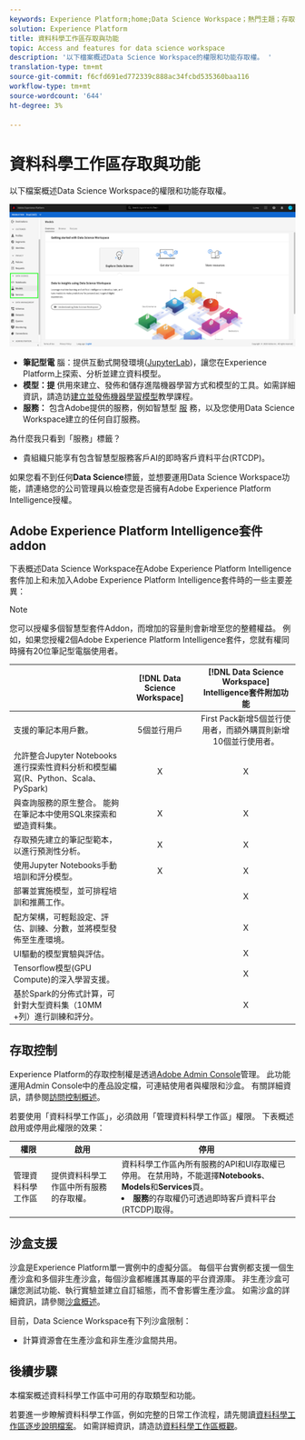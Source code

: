 ```yaml
---
keywords: Experience Platform;home;Data Science Workspace；熱門主題；存取控制；沙盒；智慧套件；dsw功能；dsw access;Adobe Experience Platform Intelligence；智慧；aep智慧套件
solution: Experience Platform
title: 資料科學工作區存取與功能
topic: Access and features for data science workspace
description: '以下檔案概述Data Science Workspace的權限和功能存取權。 '
translation-type: tm+mt
source-git-commit: f6cfd691ed772339c888ac34fcbd535360baa116
workflow-type: tm+mt
source-wordcount: '644'
ht-degree: 3%

---
```



# 資料科學工作區存取與功能

以下檔案概述Data Science Workspace的權限和功能存取權。

![DSW頁籤](./images/access/platform-tabs.png)

- **筆記型電** 腦：提供互動式開發環境([JupyterLab](./jupyterlab/overview.md))，讓您在Experience Platform上探索、分析並建立資料模型。
- **模型：提** 供用來建立、發佈和儲存進階機器學習方式和模型的工具。如需詳細資訊，請造訪[建立並發佈機器學習模型](./models-recipes/create-publish-model.md)教學課程。
- **服務：** 包含Adobe提供的服務，例如智慧型 [服](../intelligent-services/home.md) 務，以及您使用Data Science Workspace建立的任何自訂服務。

為什麼我只看到「服務」標籤？

- 貴組織只能享有包含智慧型服務客戶AI的即時客戶資料平台(RTCDP)。

如果您看不到任何&#x200B;**Data Science**&#x200B;標籤，並想要運用Data Science Workspace功能，請連絡您的公司管理員以檢查您是否擁有Adobe Experience Platform Intelligence授權。

## Adobe Experience Platform Intelligence套件addon

下表概述Data Science Workspace在Adobe Experience Platform Intelligence套件加上和未加入Adobe Experience Platform Intelligence套件時的一些主要差異：

>[!NOTE]
>
>您可以授權多個智慧型套件Addon，而增加的容量則會新增至您的整體權益。 例如，如果您授權2個Adobe Experience Platform Intelligence套件，您就有權同時擁有20位筆記型電腦使用者。

|  | [!DNL Data Science Workspace] | [!DNL Data Science Workspace] Intelligence套件附加功能 |
| --- | :---: | :---: |
| 支援的筆記本用戶數。 | 5個並行用戶 | First Pack新增5個並行使用者，而額外購買則新增10個並行使用者。 |
| 允許整合Jupyter Notebooks進行探索性資料分析和模型編寫(R、Python、Scala、PySpark) | X | X |
| 與查詢服務的原生整合。 能夠在筆記本中使用SQL來探索和塑造資料集。 | X | X |
| 存取預先建立的筆記型範本，以進行預測性分析。 | X | X |
| 使用Jupyter Notebooks手動培訓和評分模型。 | X | X |
| 部署並實施模型，並可排程培訓和推薦工作。 |  | X |
| 配方架構，可輕鬆設定、評估、訓練、分數，並將模型發佈至生產環境。 |  | X |
| UI驅動的模型實驗與評估。 |  | X |
| Tensorflow模型(GPU Compute)的深入學習支援。 |  | X |
| 基於Spark的分佈式計算，可針對大型資料集（10MM +列）進行訓練和評分。 |  | X |

## 存取控制

Experience Platform的存取控制權是透過[Adobe Admin Console](https://adminconsole.adobe.com)管理。 此功能運用Admin Console中的產品設定檔，可連結使用者與權限和沙盒。 有關詳細資訊，請參閱[訪問控制概述](../access-control/home.md)。

若要使用「資料科學工作區」，必須啟用「管理資料科學工作區」權限。 下表概述啟用或停用此權限的效果：

| 權限 | 啟用 | 停用 |
|---|---|---|
| 管理資料科學工作區 | 提供資料科學工作區中所有服務的存取權。 | 資料科學工作區內所有服務的API和UI存取權已停用。 在禁用時，不能選擇&#x200B;**Notebooks**、**Models**&#x200B;和&#x200B;**Services**&#x200B;頁。 <li>**服務**&#x200B;的存取權仍可透過即時客戶資料平台(RTCDP)取得。</li> |

## 沙盒支援

沙盒是Experience Platform單一實例中的虛擬分區。 每個平台實例都支援一個生產沙盒和多個非生產沙盒，每個沙盒都維護其專屬的平台資源庫。 非生產沙盒可讓您測試功能、執行實驗並建立自訂組態，而不會影響生產沙盒。 如需沙盒的詳細資訊，請參閱[沙盒概述](../sandboxes/home.md)。

目前，Data Science Workspace有下列沙盒限制：

- 計算資源會在生產沙盒和非生產沙盒間共用。

## 後續步驟

本檔案概述資料科學工作區中可用的存取類型和功能。

若要進一步瞭解資料科學工作區，例如完整的日常工作流程，請先閱讀[資料科學工作區逐步說明檔案](./walkthrough.md)。 如需詳細資訊，請造訪[資料科學工作區概觀](./home.md)。